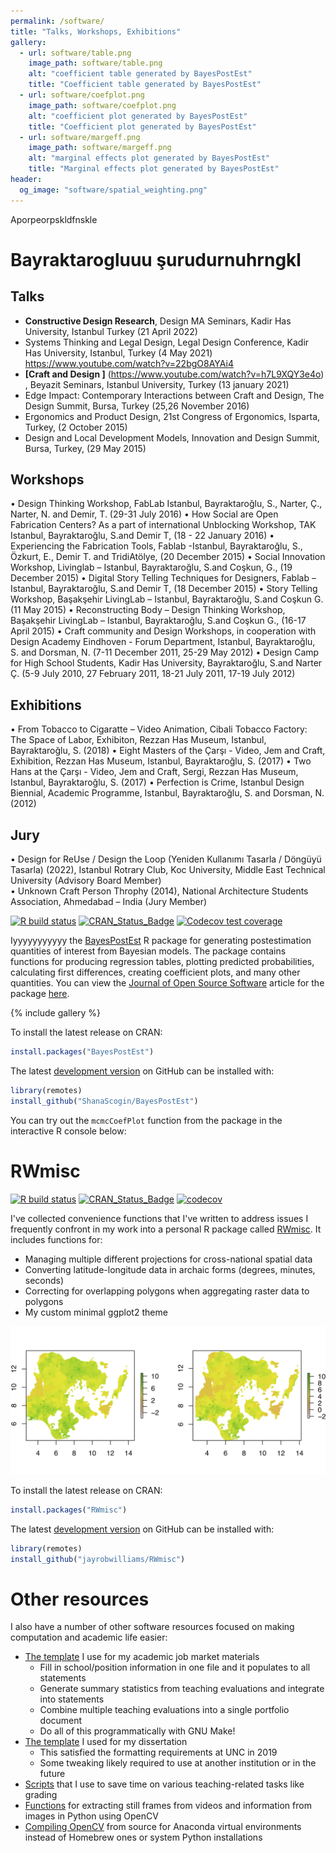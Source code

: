 ```yaml
---
permalink: /software/
title: "Talks, Workshops, Exhibitions"
gallery:
  - url: software/table.png
    image_path: software/table.png
    alt: "coefficient table generated by BayesPostEst"
    title: "Coefficient table generated by BayesPostEst"
  - url: software/coefplot.png
    image_path: software/coefplot.png
    alt: "coefficient plot generated by BayesPostEst"
    title: "Coefficient plot generated by BayesPostEst"
  - url: software/margeff.png
    image_path: software/margeff.png
    alt: "marginal effects plot generated by BayesPostEst"
    title: "Marginal effects plot generated by BayesPostEst"
header:
  og_image: "software/spatial_weighting.png"
---
```


Aporpeorpskldfnskle

# Bayraktarogluuu şurudurnuhrngkl



## Talks

- **Constructive Design Research**, Design MA Seminars, Kadir Has University, Istanbul Turkey (21 April 2022)
- Systems Thinking and Legal Design, Legal Design Conference, Kadir Has University, Istanbul, Turkey (4 May 2021) https://www.youtube.com/watch?v=22bgO8AYAi4
- **[Craft and Design ]** (https://www.youtube.com/watch?v=h7L9XQY3e4o) , Beyazit Seminars, Istanbul University, Turkey (13 january 2021) 
- Edge Impact: Contemporary Interactions between Craft and Design, The Design Summit, Bursa, Turkey (25,26 November 2016)
- Ergonomics and Product Design, 21st Congress of Ergonomics, Isparta, Turkey, (2 October 2015)
- Design and Local Development Models, Innovation and Design Summit, Bursa, Turkey, (29 May 2015)



## Workshops 

•	Design Thinking Workshop, FabLab Istanbul, Bayraktaroğlu, S., Narter, Ç., Narter, N. and Demir, T. (29-31 July 2016)
•	How Social are Open Fabrication Centers? As a part of international Unblocking Workshop, TAK Istanbul, Bayraktaroğlu, S.and Demir T, (18 - 22 January 2016)
•	Experiencing the Fabrication Tools, Fablab -Istanbul, Bayraktaroğlu, S., Özkurt, E., Demir T. and TridiAtölye, (20 December 2015)
•	Social Innovation Workshop, Livinglab – Istanbul, Bayraktaroğlu, S.and Coşkun, G., (19 December 2015)
•	Digital Story Telling Techniques for Designers, Fablab – Istanbul, Bayraktaroğlu, S.and Demir T, (18 December 2015)
•	Story Telling Workshop, Başakşehir LivingLab – Istanbul, Bayraktaroğlu, S.and Coşkun G. (11 May 2015)
•	Reconstructing Body – Design Thinking Workshop, Başakşehir LivingLab – Istanbul, Bayraktaroğlu, S.and Coşkun G., (16-17 April 2015)
•	Craft community and Design Workshops, in cooperation with Design Academy Eindhoven - Forum Department,  Istanbul, Bayraktaroğlu, S. and Dorsman, N. (7-11 December 2011, 25-29 May 2012)
•	Design Camp for High School Students, Kadir Has University, Bayraktaroğlu, S.and Narter Ç. (5-9 July 2010, 27 February 2011, 18-21 July 2011, 17-19 July 2012) 


## Exhibitions

•	From Tobacco to Cigaratte – Video Animation, Cibali Tobacco Factory: The Space of Labor, Exhibiton, Rezzan Has Museum, Istanbul, Bayraktaroğlu, S. (2018)
•	Eight Masters of the Çarşı - Video, Jem and Craft, Exhibition, Rezzan Has Museum, Istanbul, Bayraktaroğlu, S. (2017)
•	Two Hans at the Çarşı - Video, Jem and Craft, Sergi, Rezzan Has Museum, Istanbul, Bayraktaroğlu, S. (2017)
•	Perfection is Crime, Istanbul Design Biennial, Academic Programme, Istanbul, Bayraktaroğlu, S. and Dorsman, N. (2012)

## Jury 
•	Design for ReUse / Design the Loop (Yeniden Kullanımı Tasarla / Döngüyü Tasarla) (2022), Istanbul Rotrary Club, Koc University, Middle East Technical University (Advisory Board Member)   
•	Unknown Craft Person Throphy (2014), National Architecture Students Association, Ahmedabad – India (Jury Member)









[![R build status](https://github.com/ShanaScogin/BayesPostEst/workflows/R-CMD-check/badge.svg)](https://github.com/ShanaScogin/BayesPostEst/actions)
[![CRAN_Status_Badge](https://www.r-pkg.org/badges/version/BayesPostEst)](https://CRAN.R-project.org/package=BayesPostEst)
[![Codecov test coverage](https://codecov.io/gh/ShanaScogin/BayesPostEst/branch/master/graph/badge.svg)](https://codecov.io/gh/ShanaScogin/BayesPostEst?branch=master)

Iyyyyyyyyyyy the [BayesPostEst](https://cran.r-project.org/package=BayesPostEst) R package for generating postestimation quantities of interest from Bayesian models. The package contains functions for producing regression tables, plotting predicted probabilities, calculating first differences, creating coefficient plots, and many other quantities. You can view the [Journal of Open Source Software](https://joss.theoj.org/) article for the package [here](https://doi.org/10.21105/joss.01722).

{% include gallery %}

To install the latest release on CRAN:

```r
install.packages("BayesPostEst")
```

The latest [development version](https://github.com/ShanaScogin/BayesPostEst) on GitHub can be installed with:

```r
library(remotes)
install_github("ShanaScogin/BayesPostEst")
```

You can try out the `mcmcCoefPlot` function from the package in the interactive R console below:

# RWmisc

[![R build status](https://github.com/jayrobwilliams/RWmisc/workflows/R-CMD-check/badge.svg)](https://github.com/jayrobwilliams/RWmisc/actions)
[![CRAN_Status_Badge](https://www.r-pkg.org/badges/version/RWmisc)](https://CRAN.R-project.org/package=RWmisc)
[![codecov](https://codecov.io/gh/jayrobwilliams/RWmisc/branch/master/graph/badge.svg)](https://codecov.io/gh/jayrobwilliams/RWmisc)

I've collected convenience functions that I've written to address issues I frequently confront in my work into a personal R package called [RWmisc](https://CRAN.R-project.org/package=RWmisc). It includes functions for:

- Managing multiple different projections for cross-national spatial data
- Converting latitude-longitude data in archaic forms (degrees, minutes, seconds)
- Correcting for overlapping polygons when aggregating raster data to polygons
- My custom minimal ggplot2 theme

![](/images/software/spatial_weighting.png)

To install the latest release on CRAN:

```r
install.packages("RWmisc")
```

The latest [development version](https://github.com/jayrobwilliams/RWmisc) on GitHub can be installed with:

```r
library(remotes)
install_github("jayrobwilliams/RWmisc")
```

# Other resources

I also have a number of other software resources focused on making computation and academic life easier:

- [The template](https://github.com/jayrobwilliams/JobMarket) I use for my academic job market materials
    - Fill in school/position information in one file and it populates to all statements
    - Generate summary statistics from teaching evaluations and integrate into statements
    - Combine multiple teaching evaluations into a single portfolio document
    - Do all of this programmatically with GNU Make!
- [The template](https://github.com/jayrobwilliams/UNC-Dissertation-Template) I used for my dissertation
    - This satisfied the formatting requirements at UNC in 2019
    - Some tweaking likely required to use at another institution or in the future
- [Scripts](https://github.com/jayrobwilliams/Teaching) that I use to save time on various teaching-related tasks like grading
- [Functions](https://github.com/jayrobwilliams/ComputerVision) for extracting still frames from videos and information from images in Python using OpenCV
- [Compiling OpenCV](/files/html/OpenCV_Install.html) from source for Anaconda virtual environments instead of Homebrew ones or system Python installations
